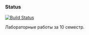 ### Status
[![Build Status](https://travis-ci.org/spbmvp/Parallel-Programming.svg?branch=master)](https://travis-ci.org/spbmvp/Parallel-Programming)

Лабораторные работы за 10 семестр. 
